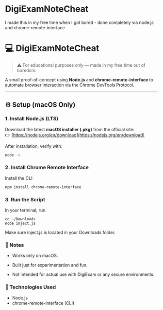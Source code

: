 # DigiExamNoteCheat
I made this in my free time when I got bored - done completely via node.js and chrome-remote-interface

# 💻 DigiExamNoteCheat

> ⚠️ For educational purposes only — made in my free time out of boredom.

A small proof-of-concept using **Node.js** and **chrome-remote-interface** to automate browser interaction via the Chrome DevTools Protocol.

---

## ⚙️ Setup (macOS Only)

### 1. Install Node.js (LTS)
Download the latest **macOS installer (.pkg)** from the official site:  
👉 [https://nodejs.org/en/download](https://nodejs.org/en/download)

After installation, verify with:
```bash
node -v
```
### 2. Install Chrome Remote Interface
Install the CLI:
```bash
npm install chrome-remote-interface
```

### 3. Run the Script
In your terminal, run:
```
cd ~/Downloads
node inject.js
```
Make sure inject.js is located in your Downloads folder.

### 📌 Notes
- Works only on macOS.

- Built just for experimentation and fun.

- Not intended for actual use with DigiExam or any secure environments.

### 🧠 Technologies Used

- Node.js
- chrome-remote-interface (CLI)
